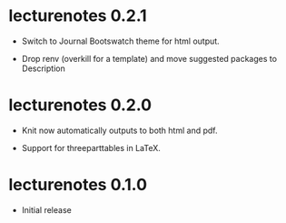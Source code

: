 # lecturenotes 0.2.1

* Switch to Journal Bootswatch theme for html output.

* Drop renv (overkill for a template) and move suggested packages to Description

# lecturenotes 0.2.0

* Knit now automatically outputs to both html and pdf.

* Support for threeparttables in LaTeX.

# lecturenotes 0.1.0

* Initial release
